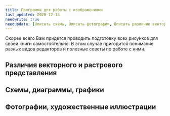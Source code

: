 ```yaml
---
title: Программа для работы с изображениями
last_updated: 2020-12-18
needwrite: true
needupdate: [Описать схемы, Описать фотографии, Описать различие векторной и растровой схемы]
---
```


Скорее всего Вам придется проводить подготовку всех рисунков для своей
книги самостоятельно.  В этом случае пригодится понимание разных видов
редакторов и полезные советы по работе с ними.

## Различия векторного и растрового представления

## Схемы, диаграммы, графики

## Фотографии, художественные иллюстрации
